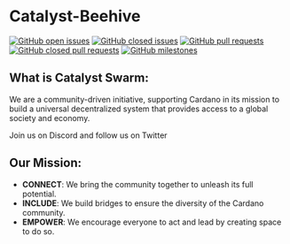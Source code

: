 # Catalyst-Beehive

[![GitHub open issues](https://img.shields.io/github/issues/Catalyst-Swarm/The-Beehive?style=flat-square)](https://github.com/Catalyst-Swarm/The-Beehive/issues)
[![GitHub closed issues](https://img.shields.io/github/issues-closed-raw/Catalyst-Swarm/The-Beehive?style=flat-square)](https://github.com/Catalyst-Swarm/The-Beehive/issues?q=is%3Aissue+is%3Aclosed)
[![GitHub pull requests](https://img.shields.io/github/issues-pr/Catalyst-Swarm/The-Beehive)](https://github.com/Catalyst-Swarm/The-Beehive/pulls)
[![GitHub closed pull requests](https://img.shields.io/github/issues-pr-closed/Catalyst-Swarm/The-Beehive)](https://github.com/Catalyst-Swarm/The-Beehive)
[![GitHub milestones](https://img.shields.io/github/milestones/open/Catalyst-Swarm/The-Beehive?style=flat-square)](https://github.com/Catalyst-Swarm/The-Beehive)

## What is Catalyst Swarm:
We are a community-driven initiative, supporting Cardano in its mission to build a universal decentralized system that provides access to a global society and economy.

Join us on Discord and follow us on Twitter

## Our Mission:

- **CONNECT**: We bring the community together to unleash its full potential.
- **INCLUDE**: We build bridges to ensure the diversity of the Cardano community.
- **EMPOWER**: We encourage everyone to act and lead by creating space to do so.


